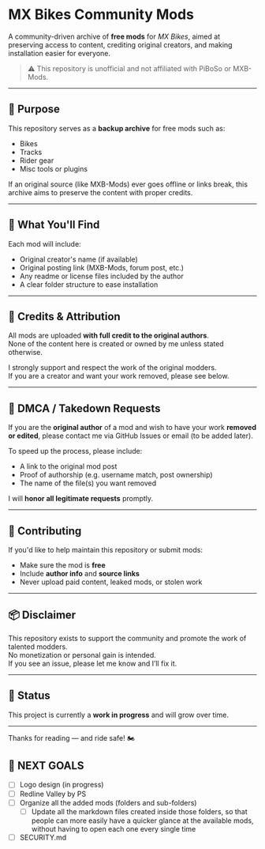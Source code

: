 # MX Bikes Community Mods

A community-driven archive of **free mods** for *MX Bikes*, aimed at preserving access to content, crediting original creators, and making installation easier for everyone.

> ⚠️ This repository is unofficial and not affiliated with PiBoSo or MXB-Mods.

---

## 🎯 Purpose

This repository serves as a **backup archive** for free mods such as:
- Bikes
- Tracks
- Rider gear
- Misc tools or plugins

If an original source (like MXB-Mods) ever goes offline or links break, this archive aims to preserve the content with proper credits.

---

## 🧭 What You'll Find

Each mod will include:
- Original creator's name (if available)
- Original posting link (MXB-Mods, forum post, etc.)
- Any readme or license files included by the author
- A clear folder structure to ease installation

---

## 📜 Credits & Attribution

All mods are uploaded **with full credit to the original authors**.  
None of the content here is created or owned by me unless stated otherwise.

I strongly support and respect the work of the original modders.  
If you are a creator and want your work removed, please see below.

---

## 📩 DMCA / Takedown Requests

If you are the **original author** of a mod and wish to have your work **removed or edited**, please contact me via GitHub Issues or email (to be added later).

To speed up the process, please include:
- A link to the original mod post
- Proof of authorship (e.g. username match, post ownership)
- The name of the file(s) you want removed

I will **honor all legitimate requests** promptly.

---

## 🤝 Contributing

If you'd like to help maintain this repository or submit mods:
- Make sure the mod is **free**
- Include **author info** and **source links**
- Never upload paid content, leaked mods, or stolen work

---

## 📦 Disclaimer

This repository exists to support the community and promote the work of talented modders.  
No monetization or personal gain is intended.  
If you see an issue, please let me know and I’ll fix it.

---

## 📌 Status

This project is currently a **work in progress** and will grow over time.

---

Thanks for reading — and ride safe! 🏍️

## 🎯 NEXT GOALS

- [ ] Logo design (in progress)
- [ ] Redline Valley by PS
- [ ] Organize all the added mods (folders and sub-folders)
  - [ ] Update all the markdown files created inside those folders, so that people can more easily have a quicker glance at the available mods, without having to open each one every single time

- [ ] SECURITY.md
